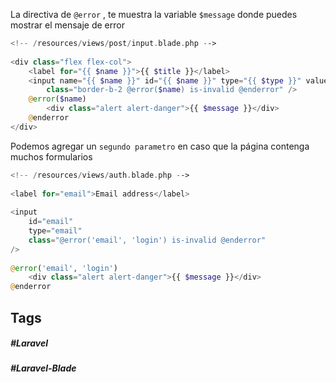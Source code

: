 La directiva de `@error` , te muestra la variable `$message` donde puedes mostrar el mensaje de error

```php
<!-- /resources/views/post/input.blade.php -->
 
<div class="flex flex-col">
    <label for="{{ $name }}">{{ $title }}</label>
    <input name="{{ $name }}" id="{{ $name }}" type="{{ $type }}" value="{{ old($name) }}"
        class="border-b-2 @error($name) is-invalid @enderror" />
    @error($name)
        <div class="alert alert-danger">{{ $message }}</div>
    @enderror
</div>

```

Podemos agregar un `segundo parametro` en caso que la página contenga muchos formularios

```php
<!-- /resources/views/auth.blade.php -->
 
<label for="email">Email address</label>
 
<input
    id="email"
    type="email"
    class="@error('email', 'login') is-invalid @enderror"
/>
 
@error('email', 'login')
    <div class="alert alert-danger">{{ $message }}</div>
@enderror
```
## Tags

##### #Laravel
##### #Laravel-Blade